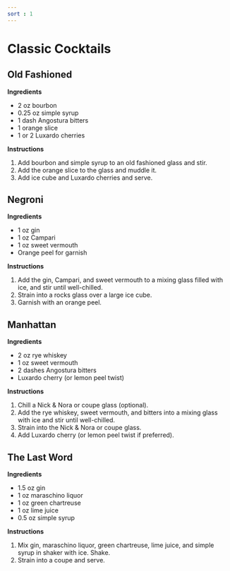 ```yaml
---
sort : 1
---
```


# Classic Cocktails

## Old Fashioned

__Ingredients__
- 2 oz bourbon
- 0.25 oz simple syrup
- 1 dash Angostura bitters
- 1 orange slice
- 1 or 2 Luxardo cherries

__Instructions__
1. Add bourbon and simple syrup to an old fashioned glass and stir.
2. Add the orange slice to the glass and muddle it.
3. Add ice cube and Luxardo cherries and serve.

## Negroni

__Ingredients__
- 1 oz gin
- 1 oz Campari
- 1 oz sweet vermouth
- Orange peel for garnish

__Instructions__
1. Add the gin, Campari, and sweet vermouth to a mixing glass filled
with ice, and stir until well-chilled.
2. Strain into a rocks glass over a large ice cube.
3. Garnish with an orange peel.

## Manhattan

__Ingredients__
- 2 oz rye whiskey
- 1 oz sweet vermouth
- 2 dashes Angostura bitters
- Luxardo cherry (or lemon peel twist)

__Instructions__
1. Chill a Nick & Nora or coupe glass (optional).
2. Add the rye whiskey, sweet vermouth, and bitters into a mixing
glass with ice and stir until well-chilled.
3. Strain into the Nick & Nora or coupe glass.
4. Add Luxardo cherry (or lemon peel twist if preferred).

## The Last Word

__Ingredients__
- 1.5 oz gin
- 1 oz maraschino liquor
- 1 oz green chartreuse
- 1 oz lime juice
- 0.5 oz simple syrup

__Instructions__
1. Mix gin, maraschino liquor, green chartreuse, lime juice, and
simple syrup in shaker with ice. Shake.
2. Strain into a coupe and serve.

